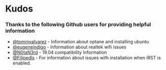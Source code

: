 # Kudos


### Thanks to the following Github users for providing helpful information

* [@tommyalvarez](https://github.com/tommyalvarez) - Information about optane and installing ubuntu
* [@eugeneindigo](https://github.com/eugeneindigo) - Information about realtek wifi issues
* [@N0taN3rd](https://github.com/N0taN3rd) - 19.04 compatibility Information
* [@Filipedls](https://github.com/Filipedls) - For information about issues with installation when iRST is enabled.
